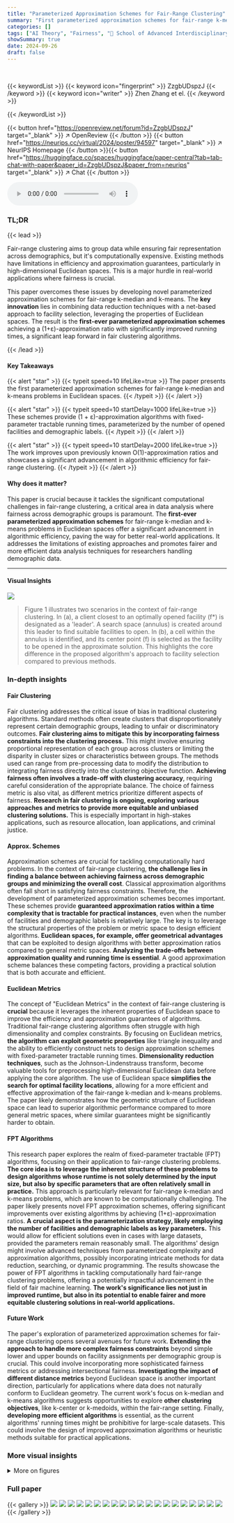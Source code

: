 ```yaml
---
title: "Parameterized Approximation Schemes for Fair-Range Clustering"
summary: "First parameterized approximation schemes for fair-range k-median & k-means in Euclidean spaces are presented, offering faster (1+ε)-approximation algorithms."
categories: []
tags: ["AI Theory", "Fairness", "🏢 School of Advanced Interdisciplinary Studies, Hunan University of Technology and Business",]
showSummary: true
date: 2024-09-26
draft: false
---
```


<br>

{{< keywordList >}}
{{< keyword icon="fingerprint" >}} ZzgbUDspzJ {{< /keyword >}}
{{< keyword icon="writer" >}} Zhen Zhang et el. {{< /keyword >}}
 
{{< /keywordList >}}

{{< button href="https://openreview.net/forum?id=ZzgbUDspzJ" target="_blank" >}}
↗ OpenReview
{{< /button >}}
{{< button href="https://neurips.cc/virtual/2024/poster/94597" target="_blank" >}}
↗ NeurIPS Homepage
{{< /button >}}{{< button href="https://huggingface.co/spaces/huggingface/paper-central?tab=tab-chat-with-paper&paper_id=ZzgbUDspzJ&paper_from=neurips" target="_blank" >}}
↗ Chat
{{< /button >}}



<audio controls>
    <source src="https://ai-paper-reviewer.com/ZzgbUDspzJ/podcast.wav" type="audio/wav">
    Your browser does not support the audio element.
</audio>


### TL;DR


{{< lead >}}

Fair-range clustering aims to group data while ensuring fair representation across demographics, but it's computationally expensive. Existing methods have limitations in efficiency and approximation guarantees, particularly in high-dimensional Euclidean spaces. This is a major hurdle in real-world applications where fairness is crucial. 

This paper overcomes these issues by developing novel parameterized approximation schemes for fair-range k-median and k-means.  The **key innovation** lies in combining data reduction techniques with a net-based approach to facility selection, leveraging the properties of Euclidean spaces. The result is the **first-ever parameterized approximation schemes** achieving a (1+ε)-approximation ratio with significantly improved running times, a significant leap forward in fair clustering algorithms.

{{< /lead >}}


#### Key Takeaways

{{< alert "star" >}}
{{< typeit speed=10 lifeLike=true >}} The paper presents the first parameterized approximation schemes for fair-range k-median and k-means problems in Euclidean spaces. {{< /typeit >}}
{{< /alert >}}

{{< alert "star" >}}
{{< typeit speed=10 startDelay=1000 lifeLike=true >}} These schemes provide (1 + ɛ)-approximation algorithms with fixed-parameter tractable running times, parameterized by the number of opened facilities and demographic labels. {{< /typeit >}}
{{< /alert >}}

{{< alert "star" >}}
{{< typeit speed=10 startDelay=2000 lifeLike=true >}} The work improves upon previously known O(1)-approximation ratios and showcases a significant advancement in algorithmic efficiency for fair-range clustering. {{< /typeit >}}
{{< /alert >}}

#### Why does it matter?
This paper is crucial because it tackles the significant computational challenges in fair-range clustering, a critical area in data analysis where fairness across demographic groups is paramount.  The **first-ever parameterized approximation schemes** for fair-range k-median and k-means problems in Euclidean spaces offer a significant advancement in algorithmic efficiency, paving the way for better real-world applications. It addresses the limitations of existing approaches and promotes fairer and more efficient data analysis techniques for researchers handling demographic data.

------
#### Visual Insights



![](https://ai-paper-reviewer.com/ZzgbUDspzJ/figures_3_1.jpg)

> Figure 1 illustrates two scenarios in the context of fair-range clustering.  In (a), a client closest to an optimally opened facility (f*) is designated as a 'leader'. A search space (annulus) is created around this leader to find suitable facilities to open. In (b), a cell within the annulus is identified, and its center point (f) is selected as the facility to be opened in the approximate solution.  This highlights the core difference in the proposed algorithm's approach to facility selection compared to previous methods.







### In-depth insights


#### Fair Clustering
Fair clustering addresses the critical issue of bias in traditional clustering algorithms.  Standard methods often create clusters that disproportionately represent certain demographic groups, leading to unfair or discriminatory outcomes. **Fair clustering aims to mitigate this by incorporating fairness constraints into the clustering process.** This might involve ensuring proportional representation of each group across clusters or limiting the disparity in cluster sizes or characteristics between groups.  The methods used can range from pre-processing data to modify the distribution to integrating fairness directly into the clustering objective function.  **Achieving fairness often involves a trade-off with clustering accuracy**,  requiring careful consideration of the appropriate balance.  The choice of fairness metric is also vital, as different metrics prioritize different aspects of fairness.  **Research in fair clustering is ongoing, exploring various approaches and metrics to provide more equitable and unbiased clustering solutions.**  This is especially important in high-stakes applications, such as resource allocation, loan applications, and criminal justice.

#### Approx. Schemes
Approximation schemes are crucial for tackling computationally hard problems.  In the context of fair-range clustering, **the challenge lies in finding a balance between achieving fairness across demographic groups and minimizing the overall cost**.  Classical approximation algorithms often fall short in satisfying fairness constraints.  Therefore, the development of parameterized approximation schemes becomes important. These schemes provide **guaranteed approximation ratios within a time complexity that is tractable for practical instances**, even when the number of facilities and demographic labels is relatively large.  The key is to leverage the structural properties of the problem or metric space to design efficient algorithms.  **Euclidean spaces, for example, offer geometrical advantages** that can be exploited to design algorithms with better approximation ratios compared to general metric spaces.  **Analyzing the trade-offs between approximation quality and running time is essential**.  A good approximation scheme balances these competing factors, providing a practical solution that is both accurate and efficient.

#### Euclidean Metrics
The concept of "Euclidean Metrics" in the context of fair-range clustering is **crucial** because it leverages the inherent properties of Euclidean space to improve the efficiency and approximation guarantees of algorithms.  Traditional fair-range clustering algorithms often struggle with high dimensionality and complex constraints.  By focusing on Euclidean metrics, **the algorithm can exploit geometric properties** like triangle inequality and the ability to efficiently construct nets to design approximation schemes with fixed-parameter tractable running times.  **Dimensionality reduction techniques**, such as the Johnson-Lindenstrauss transform, become valuable tools for preprocessing high-dimensional Euclidean data before applying the core algorithm.  The use of Euclidean space **simplifies the search for optimal facility locations**, allowing for a more efficient and effective approximation of the fair-range k-median and k-means problems.  The paper likely demonstrates how the geometric structure of Euclidean space can lead to superior algorithmic performance compared to more general metric spaces, where similar guarantees might be significantly harder to obtain.

#### FPT Algorithms
This research paper explores the realm of fixed-parameter tractable (FPT) algorithms, focusing on their application to fair-range clustering problems.  **The core idea is to leverage the inherent structure of these problems to design algorithms whose runtime is not solely determined by the input size, but also by specific parameters that are often relatively small in practice.** This approach is particularly relevant for fair-range k-median and k-means problems, which are known to be computationally challenging.  The paper likely presents novel FPT approximation schemes, offering significant improvements over existing algorithms by achieving (1+ε)-approximation ratios. **A crucial aspect is the parameterization strategy, likely employing the number of facilities and demographic labels as key parameters.** This would allow for efficient solutions even in cases with large datasets, provided the parameters remain reasonably small. The algorithms' design might involve advanced techniques from parameterized complexity and approximation algorithms, possibly incorporating intricate methods for data reduction, searching, or dynamic programming. The results showcase the power of FPT algorithms in tackling computationally hard fair-range clustering problems, offering a potentially impactful advancement in the field of fair machine learning.  **The work's significance lies not just in improved runtime, but also in its potential to enable fairer and more equitable clustering solutions in real-world applications.**

#### Future Work
The paper's exploration of parameterized approximation schemes for fair-range clustering opens several avenues for future work.  **Extending the approach to handle more complex fairness constraints** beyond simple lower and upper bounds on facility assignments per demographic group is crucial.  This could involve incorporating more sophisticated fairness metrics or addressing intersectional fairness.  **Investigating the impact of different distance metrics** beyond Euclidean space is another important direction, particularly for applications where data does not naturally conform to Euclidean geometry.  The current work's focus on k-median and k-means algorithms suggests opportunities to explore **other clustering objectives**, like k-center or k-medoids, within the fair-range setting.  Finally, **developing more efficient algorithms** is essential, as the current algorithms' running times might be prohibitive for large-scale datasets.  This could involve the design of improved approximation algorithms or heuristic methods suitable for practical applications.


### More visual insights

<details>
<summary>More on figures
</summary>


![](https://ai-paper-reviewer.com/ZzgbUDspzJ/figures_4_1.jpg)

> This figure illustrates the data reduction process used in Algorithm 1.  It starts with a set of clients C in a high-dimensional space (R<sup>d</sup>).  First, a dimensionality reduction technique (φ<sub>1</sub>) maps these clients to a lower-dimensional space (R<sup>d*</sup>). Then, a coreset C<sup>†</sup> (a smaller, weighted subset that approximates the larger dataset) is constructed from the reduced data. Finally, another mapping (φ<sub>2</sub>) projects the coreset back to the original dimensionality (R<sup>d</sup>). This process reduces the computational burden while retaining important properties of the dataset. 


![](https://ai-paper-reviewer.com/ZzgbUDspzJ/figures_6_1.jpg)

> This figure illustrates two scenarios in the fair-range clustering algorithms. (a) shows the traditional approach where an annulus is created around the client closest to the optimal facility f*. The algorithm then selects facilities within this annulus. (b) presents the improved approach proposed in the paper. Here, the annulus is divided into smaller cells, and the center of the cell containing the optimal facility is chosen as the opened facility. This approach aims to reduce the distance between selected and optimal facilities, improving approximation accuracy.


</details>






### Full paper

{{< gallery >}}
<img src="https://ai-paper-reviewer.com/ZzgbUDspzJ/1.png" class="grid-w50 md:grid-w33 xl:grid-w25" />
<img src="https://ai-paper-reviewer.com/ZzgbUDspzJ/2.png" class="grid-w50 md:grid-w33 xl:grid-w25" />
<img src="https://ai-paper-reviewer.com/ZzgbUDspzJ/3.png" class="grid-w50 md:grid-w33 xl:grid-w25" />
<img src="https://ai-paper-reviewer.com/ZzgbUDspzJ/4.png" class="grid-w50 md:grid-w33 xl:grid-w25" />
<img src="https://ai-paper-reviewer.com/ZzgbUDspzJ/5.png" class="grid-w50 md:grid-w33 xl:grid-w25" />
<img src="https://ai-paper-reviewer.com/ZzgbUDspzJ/6.png" class="grid-w50 md:grid-w33 xl:grid-w25" />
<img src="https://ai-paper-reviewer.com/ZzgbUDspzJ/7.png" class="grid-w50 md:grid-w33 xl:grid-w25" />
<img src="https://ai-paper-reviewer.com/ZzgbUDspzJ/8.png" class="grid-w50 md:grid-w33 xl:grid-w25" />
<img src="https://ai-paper-reviewer.com/ZzgbUDspzJ/9.png" class="grid-w50 md:grid-w33 xl:grid-w25" />
<img src="https://ai-paper-reviewer.com/ZzgbUDspzJ/10.png" class="grid-w50 md:grid-w33 xl:grid-w25" />
<img src="https://ai-paper-reviewer.com/ZzgbUDspzJ/11.png" class="grid-w50 md:grid-w33 xl:grid-w25" />
<img src="https://ai-paper-reviewer.com/ZzgbUDspzJ/12.png" class="grid-w50 md:grid-w33 xl:grid-w25" />
<img src="https://ai-paper-reviewer.com/ZzgbUDspzJ/13.png" class="grid-w50 md:grid-w33 xl:grid-w25" />
<img src="https://ai-paper-reviewer.com/ZzgbUDspzJ/14.png" class="grid-w50 md:grid-w33 xl:grid-w25" />
<img src="https://ai-paper-reviewer.com/ZzgbUDspzJ/15.png" class="grid-w50 md:grid-w33 xl:grid-w25" />
<img src="https://ai-paper-reviewer.com/ZzgbUDspzJ/16.png" class="grid-w50 md:grid-w33 xl:grid-w25" />
<img src="https://ai-paper-reviewer.com/ZzgbUDspzJ/17.png" class="grid-w50 md:grid-w33 xl:grid-w25" />
<img src="https://ai-paper-reviewer.com/ZzgbUDspzJ/18.png" class="grid-w50 md:grid-w33 xl:grid-w25" />
<img src="https://ai-paper-reviewer.com/ZzgbUDspzJ/19.png" class="grid-w50 md:grid-w33 xl:grid-w25" />
<img src="https://ai-paper-reviewer.com/ZzgbUDspzJ/20.png" class="grid-w50 md:grid-w33 xl:grid-w25" />
{{< /gallery >}}